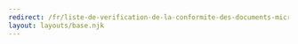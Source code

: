 ```yaml
---
redirect: /fr/liste-de-verification-de-la-conformite-des-documents-microsoft/
layout: layouts/base.njk
---
```


